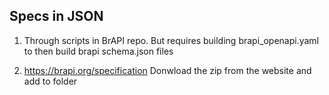 ## Specs in JSON
1) Through scripts in BrAPI repo. But requires building brapi_openapi.yaml to then build brapi schema.json files

2) https://brapi.org/specification Donwload the zip from the website and add to folder
